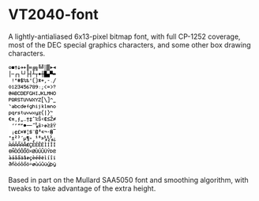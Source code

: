 # VT2040-font

A lightly-antialiased 6x13-pixel bitmap font, with full CP-1252 coverage, most of the DEC special graphics characters, and some other box drawing characters.

![VT2040-font](VT2040-font.png)

Based in part on the Mullard SAA5050 font and smoothing algorithm, with tweaks to take advantage of the extra height.
